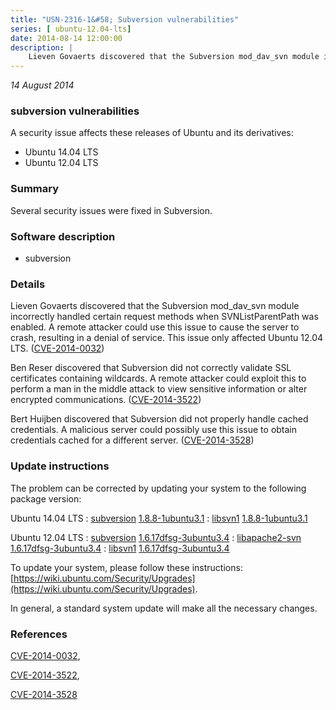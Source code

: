 ```yaml
---
title: "USN-2316-1&#58; Subversion vulnerabilities"
series: [ ubuntu-12.04-lts]
date: 2014-08-14 12:00:00
description: |
    Lieven Govaerts discovered that the Subversion mod_dav_svn module incorrectly handled certain request methods when SVNListParentPath was enabled. A remote attacker could use this issue to cause the server to crash, resulting in a denial of service. This issue only affected Ubuntu 12.04 LTS. ([CVE-2014-0032](http://people.ubuntu.com/~ubuntu-security/cve/CVE-2014-0032))
--- 
```

 
 

*14 August 2014*

### subversion vulnerabilities

A security issue affects these releases of Ubuntu and its derivatives:

* Ubuntu 14.04 LTS
* Ubuntu 12.04 LTS

### Summary

Several security issues were fixed in Subversion. 

### Software description

* subversion 

### Details

Lieven Govaerts discovered that the Subversion mod_dav_svn module incorrectly handled certain request methods when SVNListParentPath was enabled. A remote attacker could use this issue to cause the server to crash, resulting in a denial of service. This issue only affected Ubuntu 12.04 LTS. ([CVE-2014-0032](http://people.ubuntu.com/~ubuntu-security/cve/CVE-2014-0032))

Ben Reser discovered that Subversion did not correctly validate SSL certificates containing wildcards. A remote attacker could exploit this to perform a man in the middle attack to view sensitive information or alter encrypted communications. ([CVE-2014-3522](http://people.ubuntu.com/~ubuntu-security/cve/CVE-2014-3522))

Bert Huijben discovered that Subversion did not properly handle cached credentials. A malicious server could possibly use this issue to obtain credentials cached for a different server. ([CVE-2014-3528](http://people.ubuntu.com/~ubuntu-security/cve/CVE-2014-3528)) 

### Update instructions

The problem can be corrected by updating your system to the following package version:

Ubuntu 14.04 LTS
 : [subversion](https://launchpad.net/ubuntu/+source/subversion) <span> [1.8.8-1ubuntu3.1](https://launchpad.net/ubuntu/+source/subversion/1.8.8-1ubuntu3.1) </span> 
 : [libsvn1](https://launchpad.net/ubuntu/+source/subversion) <span> [1.8.8-1ubuntu3.1](https://launchpad.net/ubuntu/+source/subversion/1.8.8-1ubuntu3.1) </span> 

Ubuntu 12.04 LTS
 : [subversion](https://launchpad.net/ubuntu/+source/subversion) <span> [1.6.17dfsg-3ubuntu3.4](https://launchpad.net/ubuntu/+source/subversion/1.6.17dfsg-3ubuntu3.4) </span> 
 : [libapache2-svn](https://launchpad.net/ubuntu/+source/subversion) <span> [1.6.17dfsg-3ubuntu3.4](https://launchpad.net/ubuntu/+source/subversion/1.6.17dfsg-3ubuntu3.4) </span> 
 : [libsvn1](https://launchpad.net/ubuntu/+source/subversion) <span> [1.6.17dfsg-3ubuntu3.4](https://launchpad.net/ubuntu/+source/subversion/1.6.17dfsg-3ubuntu3.4) </span> 

To update your system, please follow these instructions: [https://wiki.ubuntu.com/Security/Upgrades](https://wiki.ubuntu.com/Security/Upgrades).

In general, a standard system update will make all the necessary changes. 

### References

 
 [CVE-2014-0032](http://people.ubuntu.com/~ubuntu-security/cve/CVE-2014-0032), 

 [CVE-2014-3522](http://people.ubuntu.com/~ubuntu-security/cve/CVE-2014-3522), 

 [CVE-2014-3528](http://people.ubuntu.com/~ubuntu-security/cve/CVE-2014-3528)
 

